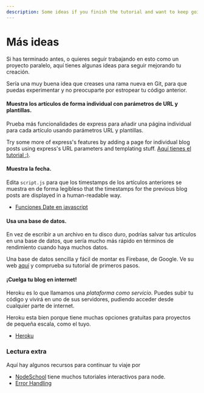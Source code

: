 ```yaml
---
description: Some ideas if you finish the tutorial and want to keep going!
---
```


# Más ideas

Si has terminado antes, o quieres seguir trabajando en esto como un proyecto paralelo, aquí tienes algunas ideas para seguir mejorando tu creación.

Sería una muy buena idea que creases una rama nueva en Git, para que puedas experimentar y no preocuparte por estropear tu código anterior.

#### Muestra los artículos de forma individual con parámetros de URL y plantillas.

Prueba más funcionalidades de express para añadir una página individual para cada artículo usando parámetros URL y plantillas.

Try some more of express's features by adding a page for individual blog posts using express's URL parameters and templating stuff. [Aquí tienes el tutorial :\)](articulos-individuales.md).

#### Muestra la fecha.

Edita `script.js` para que los timestamps de los artículos anteriores se muestra en de forma legibleso that the timestamps for the previous blog posts are displayed in a human-readable way.

* [Funciones Date en javascript](http://www.w3schools.com/jsref/jsref_obj_date.asp)

#### Usa una base de datos.

En vez de escribir a un archivo en tu disco duro, podrías salvar tus artículos en una base de datos, que sería mucho más rápido en términos de rendimiento cuando haya muchos datos.

Una base de datos sencilla y fácil de montar es Firebase, de Google. Ve su web [aquí](https://firebase.google.com/docs/)  y comprueba su tutorial de primeros pasos.

#### ¡Cuelga tu blog en internet!

Heroku es lo que llamamos una _plataforma como servicio_. Puedes subir tu código y vivirá en uno de sus servidores, pudiendo acceder desde cualquier parte de internet.

Heroku esta bien porque tiene muchas opciones gratuitas para proyectos de pequeña escala, como el tuyo.

* [Heroku](https://www.heroku.com/platform)

### Lectura extra

Aquí hay algunos recursos para continuar tu viaje por 

* [NodeSchool](https://github.com/node-girls/express-workshop/blob/master/nodeschool.io) tiene muchos tutoriales interactivos para node.
* [Error Handling](http://thenodeway.io/posts/understanding-error-first-callbacks/)


